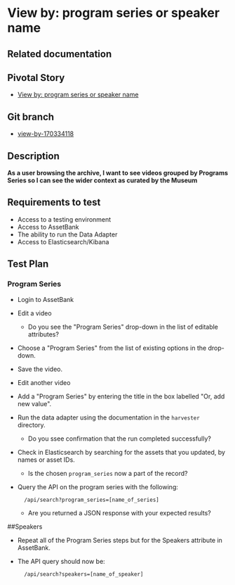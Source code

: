 <!-- Generate a new file using -->
<!-- sed -e "s/\View by: program series or speaker name/My story/" -e "s/\170334118/156128780/" -e "s/\view-by-170334118/`git_current_branch`/g" template.md | tee "`git_current_branch`.md" -->

# View by: program series or speaker name

## Related documentation

## Pivotal Story

* [View by: program series or speaker name](https://www.pivotaltracker.com/story/show/170334118)

## Git branch

* [view-by-170334118](https://github.com/HammerMuseum/hammer-datastore/tree/view-by-170334118)

## Description

**As a user browsing the archive, I want to see videos grouped by Programs Series so I can see the wider context as curated by the Museum**

## Requirements to test
* Access to a testing environment
* Access to AssetBank
* The ability to run the Data Adapter
* Access to Elasticsearch/Kibana

## Test Plan
### Program Series
* Login to AssetBank
* Edit a video
    * Do you see the "Program Series" drop-down in the list of editable attributes?
* Choose a "Program Series" from the list of existing options in the drop-down.
* Save the video.
* Edit another video
* Add a "Program Series" by entering the title in the box labelled "Or, add new value".


* Run the data adapter using the documentation in the `harvester` directory.
    * Do you ssee confirmation that the run completed successfully?
* Check in Elasticsearch by searching for the assets that you updated, by names or asset IDs.
    * Is the chosen `program_series` now a part of the record?
    
    
* Query the API on the program series with the following:

        /api/search?program_series=[name_of_series]
        
    * Are you returned a JSON response with your expected results?
    
##Speakers
* Repeat all of the Program Series steps but for the Speakers attribute in AssetBank.
* The API query should now be:

        /api/search?speakers=[name_of_speaker]
    
    
